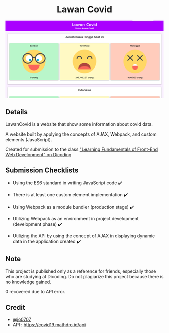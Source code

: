 <h1 align="center">Lawan Covid</h1>

![Lawan Covid](https://raw.githubusercontent.com/jo0707/LawanCovid/master/lawancovid.png)  
## Details
LawanCovid is a website that show some information about covid data.

A website built by applying the concepts of AJAX, Webpack, and custom elements (JavaScript).

Created for submission to the class ["Learning Fundamentals of Front-End Web Development" on Dicoding](https://www.dicoding.com/academies/163)  
## Submission Checklists

- Using the ES6 standard in writing JavaScript code ✔️

- There is at least one custom element implementation ✔️

- Using Webpack as a module bundler (production stage) ✔️
 
- Utilizing Webpack as an environment in project development (development phase) ✔️

- Utilizing the API by using the concept of AJAX in displaying dynamic data in the application created ✔️  


## Note

This project is published only as a reference for friends, especially those who are studying at Dicoding. Do not plagiarize this project because there is no knowledge gained.  

0 recovered due to API error.

## Credit
- [@jo0707](github.com/jo0707)
- API : https://covid19.mathdro.id/api
